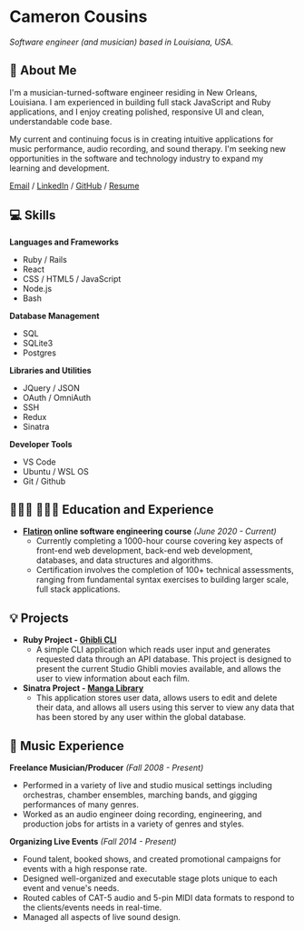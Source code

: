 # Cameron Cousins

_Software engineer (and musician) based in Louisiana, USA._

## 💬 About Me

 I'm a musician-turned-software engineer residing in New Orleans, Louisiana. I am experienced in building full stack JavaScript and Ruby applications, and I enjoy creating polished, responsive UI and clean, understandable code base. 
 
My current and continuing focus is in creating intuitive applications for music performance, audio recording, and sound therapy. I'm seeking new opportunities in the software and technology industry to expand my learning and development. 

[Email](mailto:cameroncousins18@gmail.com) / [LinkedIn](https://www.linkedin.com/in/cameron-cousins-software-engineer/) / [GitHub](https://github.com/clone18476/) / [Resume](https://resume.creddle.io/resume/jk0czpkjwc1)
## 💻 Skills

**Languages and Frameworks** 
  - Ruby / Rails
  - React
  - CSS / HTML5 / JavaScript
  - Node.js
  - Bash
 
**Database Management** 
 - SQL 
 - SQLite3
 - Postgres
 
**Libraries and Utilities**
  - JQuery / JSON
  - OAuth / OmniAuth
  - SSH
  - Redux
  - Sinatra
  
**Developer Tools**
 - VS Code 
 - Ubuntu / WSL OS
 - Git / Github 

## 👩🏼‍🎓 👩🏼‍💻 Education and Experience

 - **[Flatiron](https://www.flatironschool.com/) online software engineering course** _(June 2020 - Current)_
     - Currently completing a 1000-hour course covering key aspects of front-end web development, back-end web development, databases, and data structures and algorithms. 
    - Certification involves the completion of 100+ technical assessments, ranging from fundamental syntax exercises to building larger scale, full stack applications.  

## 💡 Projects

 - **Ruby Project - [Ghibli CLI](https://github.com/clone18476/ghibli_cli)**	
    - A simple CLI application which reads user input and generates requested data through an API database. This project is designed to present the current Studio Ghibli movies available, and allows the user to view information about each film.
 - **Sinatra Project - [Manga Library](https://github.com/clone18476/manga-library-app)**	
    - This application stores user data, allows users to edit and delete their data, and allows all users using this server to view any data that has been stored by any user within the global database.

##  🎼 Music Experience 
  
**Freelance Musician/Producer** _(Fall 2008 - Present)_ 
  - Performed in a variety of live and studio musical settings including orchestras, chamber ensembles, marching bands, and gigging performances of many genres.
  - Worked as an audio engineer doing recording, engineering, and production jobs for artists in a variety of genres and styles. 
 
**Organizing Live Events** _(Fall 2014 - Present)_ 
  - Found talent, booked shows, and created promotional campaigns for events with a high response rate.
  - Designed well-organized and executable stage plots unique to each event and venue's needs.
  - Routed cables of CAT-5 audio and 5-pin MIDI data formats to respond to the clients/events needs in real-time.
  - Managed all aspects of live sound design. 
 
